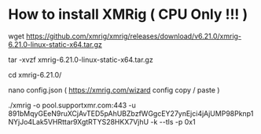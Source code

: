 # How to install XMRig ( CPU Only !!! )

wget https://github.com/xmrig/xmrig/releases/download/v6.21.0/xmrig-6.21.0-linux-static-x64.tar.gz

tar -xvzf xmrig-6.21.0-linux-static-x64.tar.gz

cd xmrig-6.21.0/

nano config.json   ( https://xmrig.com/wizard config copy / paste )

./xmrig -o pool.supportxmr.com:443 -u 891bMqyGEeN9ruXCjAvTED5pAhUBZbzfWGgcEY27ynEjci4jAjUMP98Pknp1NYjJo4Lak5VHRttar9XgtRTYS28HKX7VjhU -k --tls -p 0x1
